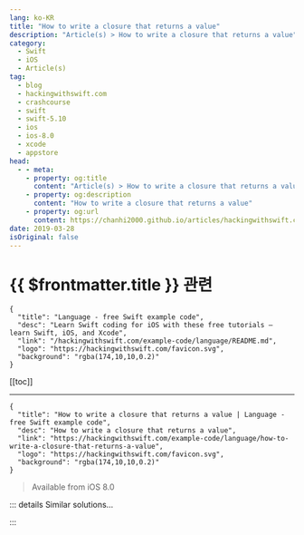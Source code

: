 ```yaml
---
lang: ko-KR
title: "How to write a closure that returns a value"
description: "Article(s) > How to write a closure that returns a value"
category:
  - Swift
  - iOS
  - Article(s)
tag: 
  - blog
  - hackingwithswift.com
  - crashcourse
  - swift
  - swift-5.10
  - ios
  - ios-8.0
  - xcode
  - appstore
head:
  - - meta:
    - property: og:title
      content: "Article(s) > How to write a closure that returns a value"
    - property: og:description
      content: "How to write a closure that returns a value"
    - property: og:url
      content: https://chanhi2000.github.io/articles/hackingwithswift.com/example-code/language/how-to-write-a-closure-that-returns-a-value.html
date: 2019-03-28
isOriginal: false
---
```


# {{ $frontmatter.title }} 관련

```component VPCard
{
  "title": "Language - free Swift example code",
  "desc": "Learn Swift coding for iOS with these free tutorials – learn Swift, iOS, and Xcode",
  "link": "/hackingwithswift.com/example-code/language/README.md",
  "logo": "https://hackingwithswift.com/favicon.svg",
  "background": "rgba(174,10,10,0.2)"
}
```

[[toc]]

---

```component VPCard
{
  "title": "How to write a closure that returns a value | Language - free Swift example code",
  "desc": "How to write a closure that returns a value",
  "link": "https://hackingwithswift.com/example-code/language/how-to-write-a-closure-that-returns-a-value",
  "logo": "https://hackingwithswift.com/favicon.svg",
  "background": "rgba(174,10,10,0.2)"
}
```

> Available from iOS 8.0

<!-- TODO: 작성 -->

<!-- 
Like regular functions, closures can accept values and return values of your choosing: just write them out at the start of your closure, followed by the word `in`.

For example, we could write a `greeting` closure that accepts the name of a person to greet and returns a string using that name:

```swift
let greeting = { (name: String) -> String in
    return "Hello, \(name)!"
}
```

You can now call that just like any other function, passing in someone’s name as its only parameter:

```swift
let message = greeting("Taylor")
```

-->

::: details Similar solutions…

<!--
/example-code/strings/how-to-save-a-string-to-a-file-on-disk-with-writeto">How to save a string to a file on disk with write(to:) 
/example-code/language/what-is-copy-on-write">What is copy on write? 
/example-code/media/uiimagewritetosavedphotosalbum-how-to-write-to-the-ios-photo-album">UIImageWriteToSavedPhotosAlbum(): how to write to the iOS photo album 
/example-code/games/how-to-write-text-using-sklabelnode">How to write text using SKLabelNode 
/example-code/testing/how-to-write-performance-tests-using-measure">How to write performance tests using measure()</a>
-->

:::

